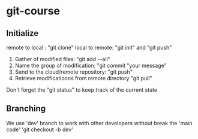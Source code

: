# git-course

## Initialize

remote to local : "git clone"
local to remote: "git init" and "git push"
1. Gather of modified files: "git add --all"
2. Name the group of modification: "git commit "your message"
3. Send to the cloud/remote repository: "git push"
4. Retrieve modificatioons from remote directory "git pull"

Don't forget the "git status" to keep track of the current state

## Branching

We use 'dev' branch to work with other developers
without break the 'main code'
'git checkout -b dev'
